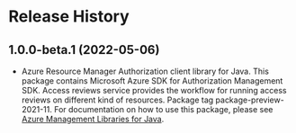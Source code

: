 # Release History

## 1.0.0-beta.1 (2022-05-06)

- Azure Resource Manager Authorization client library for Java. This package contains Microsoft Azure SDK for Authorization Management SDK. Access reviews service provides the workflow for running access reviews on different kind of resources. Package tag package-preview-2021-11. For documentation on how to use this package, please see [Azure Management Libraries for Java](https://aka.ms/azsdk/java/mgmt).
